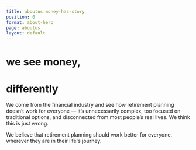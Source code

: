 ```yaml
---
title: aboutus.money-has-story
position: 0
format: about-hero
page: aboutus
layout: default
---
```


# we see money, 

# differently 

We come from the financial industry and see how retirement planning doesn’t work for everyone — it’s unnecessarily complex,
too focused on traditional options, and disconnected from most people’s real lives. We think this is just wrong.

We believe that retirement planning should work better for everyone, wherever they are in their life's journey.